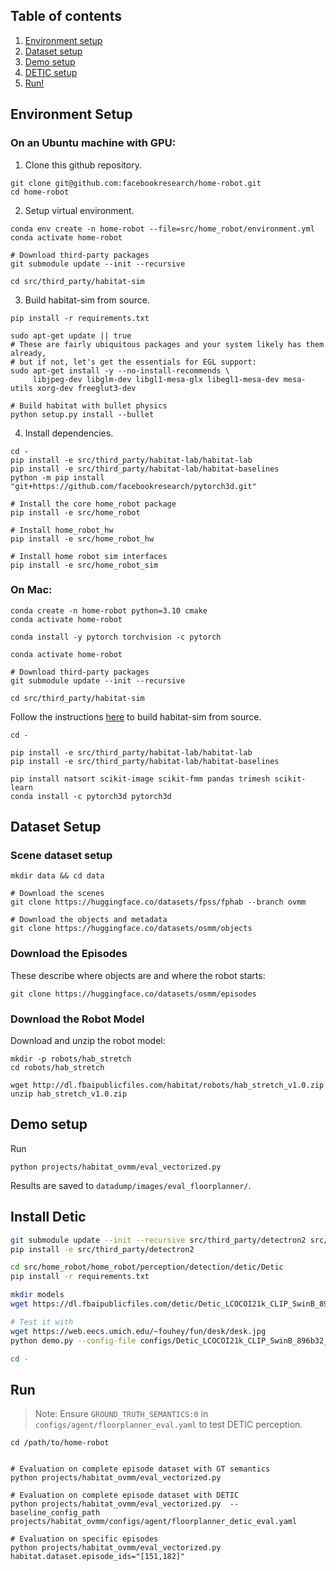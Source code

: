 ## Table of contents
   1. [Environment setup](#environment-setup)
   2. [Dataset setup](#dataset-setup)
   3. [Demo setup](#demo-setup)
   4. [DETIC setup](#install-detic)
   5. [Run!](#run)

## Environment Setup

### On an Ubuntu machine with GPU:

1. Clone this github repository.

```
git clone git@github.com:facebookresearch/home-robot.git
cd home-robot
```

2. Setup virtual environment.

```
conda env create -n home-robot --file=src/home_robot/environment.yml
conda activate home-robot

# Download third-party packages
git submodule update --init --recursive

cd src/third_party/habitat-sim
```

3. Build habitat-sim from source.

```
pip install -r requirements.txt

sudo apt-get update || true
# These are fairly ubiquitous packages and your system likely has them already,
# but if not, let's get the essentials for EGL support:
sudo apt-get install -y --no-install-recommends \
     libjpeg-dev libglm-dev libgl1-mesa-glx libegl1-mesa-dev mesa-utils xorg-dev freeglut3-dev

# Build habitat with bullet physics
python setup.py install --bullet
```

4. Install dependencies.
```
cd -
pip install -e src/third_party/habitat-lab/habitat-lab
pip install -e src/third_party/habitat-lab/habitat-baselines
python -m pip install "git+https://github.com/facebookresearch/pytorch3d.git"

# Install the core home_robot package
pip install -e src/home_robot

# Install home_robot_hw
pip install -e src/home_robot_hw

# Install home robot sim interfaces
pip install -e src/home_robot_sim
```

### On Mac:
```
conda create -n home-robot python=3.10 cmake
conda activate home-robot

conda install -y pytorch torchvision -c pytorch

conda activate home-robot

# Download third-party packages
git submodule update --init --recursive

cd src/third_party/habitat-sim
```
Follow the instructions [here](https://github.com/facebookresearch/habitat-sim/blob/main/BUILD_FROM_SOURCE.md) to build habitat-sim from source.
```
cd -

pip install -e src/third_party/habitat-lab/habitat-lab
pip install -e src/third_party/habitat-lab/habitat-baselines

pip install natsort scikit-image scikit-fmm pandas trimesh scikit-learn
conda install -c pytorch3d pytorch3d
```

## Dataset Setup

### Scene dataset setup 

```
mkdir data && cd data

# Download the scenes
git clone https://huggingface.co/datasets/fpss/fphab --branch ovmm

# Download the objects and metadata
git clone https://huggingface.co/datasets/osmm/objects
```

### Download the Episodes

These describe where objects are and where the robot starts:
```
git clone https://huggingface.co/datasets/osmm/episodes
```

### Download the Robot Model

Download and unzip the robot model:
```
mkdir -p robots/hab_stretch
cd robots/hab_stretch

wget http://dl.fbaipublicfiles.com/habitat/robots/hab_stretch_v1.0.zip
unzip hab_stretch_v1.0.zip
```

## Demo setup

Run
```
python projects/habitat_ovmm/eval_vectorized.py
```

Results are saved to `datadump/images/eval_floorplanner/`.

## Install Detic

```sh
git submodule update --init --recursive src/third_party/detectron2 src/home_robot/home_robot/perception/detection/detic/Detic
pip install -e src/third_party/detectron2

cd src/home_robot/home_robot/perception/detection/detic/Detic
pip install -r requirements.txt

mkdir models
wget https://dl.fbaipublicfiles.com/detic/Detic_LCOCOI21k_CLIP_SwinB_896b32_4x_ft4x_max-size.pth -O models/Detic_LCOCOI21k_CLIP_SwinB_896b32_4x_ft4x_max-size.pth

# Test it with
wget https://web.eecs.umich.edu/~fouhey/fun/desk/desk.jpg
python demo.py --config-file configs/Detic_LCOCOI21k_CLIP_SwinB_896b32_4x_ft4x_max-size.yaml --input desk.jpg --output out.jpg --vocabulary lvis --opts MODEL.WEIGHTS models/Detic_LCOCOI21k_CLIP_SwinB_896b32_4x_ft4x_max-size.pth

cd -
```

## Run

> Note: Ensure `GROUND_TRUTH_SEMANTICS:0` in `configs/agent/floorplanner_eval.yaml` to test DETIC perception.

```
cd /path/to/home-robot


# Evaluation on complete episode dataset with GT semantics
python projects/habitat_ovmm/eval_vectorized.py

# Evaluation on complete episode dataset with DETIC
python projects/habitat_ovmm/eval_vectorized.py  --baseline_config_path projects/habitat_ovmm/configs/agent/floorplanner_detic_eval.yaml

# Evaluation on specific episodes
python projects/habitat_ovmm/eval_vectorized.py habitat.dataset.episode_ids="[151,182]"
```

